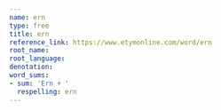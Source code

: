```yaml
---
name: ern
type: free
title: ern
reference_link: https://www.etymonline.com/word/ern
root_name: 
root_language: 
denotation: 
word_sums:
- sum: 'Ern + '
  respelling: ern
---
```


